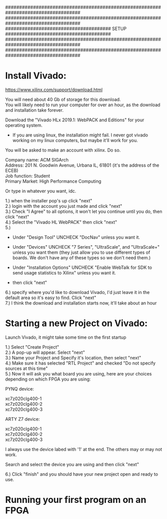 ###################################################################################  
###################################################################################  
###################################### SETUP ######################################  
###################################################################################  
###################################################################################  

# Install Vivado:  
https://www.xilinx.com/support/download.html  

You will need about 40 Gb of storage for this download.  
You will likely need to run your computer for over an hour, as the download and installation take forever.  
  
Download the "Vivado HLx 2019.1: WebPACK and Editions" for your operating system.   
- If you are using linux, the installation might fail. I never got vivado working on my linux computers, but maybe it'll work for you.  
  
You will be asked to make an account with xilinx. Do so.   

Company name: ACM SIGArch  
Address: 201 N. Goodwin Avenue, Urbana IL, 61801 (it's the address of the ECEB)  
Job function: Student  
Primary Market: High Performance Computing  
  
Or type in whatever you want, idc.  
  
1.) when the installer pop's up click "next"  
2.) login with the account you just made and click "next"  
3.) Check "I Agree" to all options, it won't let you continue until you do, then click "next"  
4.) Select the "Vivado HL WebPACK" then click "next"  
5.)   
  
- Under "Design Tool" UNCHECK "DocNav" unless you want it.   
  
- Under "Devices" UNCHECK "7 Series", "UltraScale", and "UltraScale+" unless you want them (they just allow you to use different types of boards. We don't have any of these types so we don't need them.)  
      
- Under "Installation Options" UNCHECK "Enable WebTalk for SDK to send usage statistics to Xilinx" unless you want it.  
      
- then click "next"  
  
6.) specify where you'd like to download Vivado, I'd just leave it in the default area so it's easy to find. Click "next"  
7.) I think the download and installation starts now, it'll take about an hour  
  
  
# Starting a new Project on Vivado:  
Launch Vivado, it might take some time on the first startup  
  
1.) Select "Create Project"  
2.) A pop-up will appear. Select "next"  
3.) Name your Project and Specify it's location, then select "next"  
4.) Make sure it has selected "RTL Project" and checked "Do not specify sources at this time"  
5.) Now it will ask you what board you are using, here are your choices depending on which FPGA you are using:  
  
PYNQ device:   
  
xc7z020clg400-1  
xc7z020clg400-2  
xc7z020clg400-3  
  
ARTY Z7 device:  
  
xc7z020clg400-1  
xc7z020clg400-2  
xc7z020clg400-3  
  
I always use the device labed with '1' at the end. The others may or may not work.  
  
Search and select the device you are using and then click "next"  
  
6.) Click "finish" and you should have your new project open and ready to use.  
  
# Running your first program on an FPGA  
  
  
  
  
  
